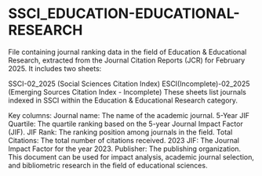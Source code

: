 # SSCI_EDUCATION-EDUCATIONAL-RESEARCH

File containing journal ranking data in the field of Education & Educational Research, extracted from the Journal Citation Reports (JCR) for February 2025. It includes two sheets:

SSCI-02_2025 (Social Sciences Citation Index)
ESCI(Incomplete)-02_2025 (Emerging Sources Citation Index - Incomplete)
These sheets list journals indexed in SSCI within the Education & Educational Research category.

Key columns:
Journal name: The name of the academic journal.
5-Year JIF Quartile: The quartile ranking based on the 5-year Journal Impact Factor (JIF).
JIF Rank: The ranking position among journals in the field.
Total Citations: The total number of citations received.
2023 JIF: The Journal Impact Factor for the year 2023.
Publisher: The publishing organization.
This document can be used for impact analysis, academic journal selection, and bibliometric research in the field of educational sciences.
